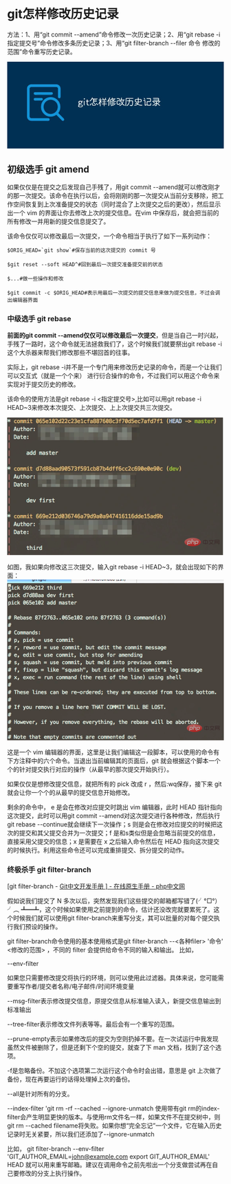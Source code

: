 # git怎样修改历史记录

方法：1、用“git commit --amend”命令修改一次历史记录；2、用“git rebase -i 指定提交号”命令修改多条历史记录；3、用“git filter-branch --filer 命令 修改的范围”命令重写历史记录。

![img](git对历史commit修改.assets/2022011413590477373.jpg)

## 初级选手 git amend

如果仅仅是在提交之后发现自己手残了，用git commit --amend就可以修改刚才的那一次提交。该命令在执行以后，会将刚刚的那一次提交从当前分支移除，把工作空间恢复到上次准备提交的状态（同时混合了上次提交之后的更改），然后显示出一个 vim 的界面让你去修改上次的提交信息。在vim 中保存后，就会把当前的所有修改一并用新的提交信息提交了。

该命令仅仅可以修改最后一次提交，一个命令相当于执行了如下一系列动作：

```
$ORIG_HEAD=`git show`#保存当前的这次提交的 commit 号

$git reset --soft HEAD^#回到最后一次提交准备提交前的状态

$...#做一些操作和修改

$git commit -c $ORIG_HEAD#表示用最后一次提交的提交信息来做为提交信息，不过会调出编辑器界面
```

### 中级选手 git rebase

**前面的git commit --amend仅仅可以修改最后一次提交**，但是当自己一时兴起，手残了一路时，这个命令就无法拯救我们了，这个时候我们就要祭出git rebase -i 这个大杀器来帮我们修改那些不堪回首的往事。

实际上，git rebase -i并不是一个专门用来修改历史记录的命令，而是一个让我们可以交互式（就是一个个来） 进行衍合操作的命令，不过我们可以用这个命令来实现对于提交历史的修改。

该命令的使用方法是git rebase -i <指定提交号>,比如可以用git rebase -i HEAD~3来修改本次提交、上次提交、上上次提交共三次提交。

![11.png](git对历史commit修改.assets/1642141127660940-16488138859274.png)

如图，我如果向修改这三次提交，输入git rebase -i HEAD~3，就会出现如下的界面：![12.png](git对历史commit修改.assets/1642141133530477.png)

这是一个 vim 编辑器的界面，这里是让我们编辑这一段脚本，可以使用的命令有下方注释中的六个命令。当退出当前编辑其的页面后，git 就会根据这个脚本一个个的针对提交执行对应的操作（从最早的那次提交开始执行）。

如果仅仅是想修改提交信息，就把所有的 pick 改成 r ，然后:wq保存，接下来 git 就会让你一个个的从最早的提交信息开始修改。

剩余的命令中， e 是会在修改对应提交时跳出 vim 编辑器，此时 HEAD 指针指向这次提交，此时可以用git commit --amend对这次提交进行各种修改，然后执行 git rebase --continue就会继续下一次操作；s 则是会在修改对应提交的时候把这次的提交和其父提交合并为一次提交；f 是和s类似但是会忽略当前提交的信息，直接采用父提交的信息；x 是需要在 x 之后输入命令然后在 HEAD 指向这次提交的时候执行。利用这些命令还可以完成重排提交、拆分提交的动作。

### 终极杀手 git filter-branch

[git filter-branch - [ Git中文开发手册 \] - 在线原生手册 - php中文网](https://www.php.cn/manual/view/34955.html)

假如说我们提交了 N 多次以后，突然发现我们这些提交的邮箱都写错了(╯°□°）╯︵ ┻━┻，这个时候如果使用之前提到的命令，估计还没改完就要累死了。这个时候我们就可以使用git filter-branch来重写分支，其可以批量的对每个提交执行我们预设的操作。

git filter-branch命令使用的基本使用格式是git filter-branch --<各种filer> '命令' <修改的范围> ，不同的 filter 会提供给命令不同的输入和输出。
比如，

--env-filter <command>

如果您只需要修改提交将执行的环境，则可以使用此过滤器。具体来说，您可能需要重写作者/提交者名称/电子邮件/时间环境变量

--msg-filter表示修改提交信息，原提交信息从标准输入读入，新提交信息输出到标准输出

--tree-filter表示修改文件列表等等。最后会有一个重写的范围。

--prune-empty表示如果修改后的提交为空则扔掉不要。在一次试运行中我发现虽然文件被删除了，但是还剩下个空的提交，就查了下 man 文档，找到了这个选项。

-f是忽略备份。不加这个选项第二次运行这个命令时会出错，意思是 git 上次做了备份，现在再要运行的话得处理掉上次的备份。

--all是针对所有的分支。

--index-filter 'git rm -rf --cached --ignore-unmatch <file>使⽤带有git rm的index-filter会产⽣明显更快的版本。与使⽤rm⽂件名⼀样，如果⽂件不在提交树中，则git rm --cached filename将失败。如果你想“完全忘记”⼀个⽂件，它在输⼊历史记录时⽆关紧要，所以我们还添加了--ignore-unmatch



比如，
git filter-branch --env-filter 'GIT_AUTHOR_EMAIL=john@example.com export GIT_AUTHOR_EMAIL' HEAD
就可以用来重写邮箱。建议在调用命令之前先啦出一个分支做尝试再在自己要修改的分支上执行操作。